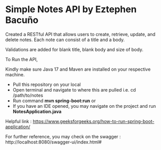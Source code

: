 # Simple Notes API by Eztephen Bacuño

Created a RESTful API that allows users to create, retrieve, update, and delete notes. Each note can consist of a title and a body. 

Validations are added for blank title, blank body and size of body.

To Run the API, 

Kindly make sure Java 17 and Maven are installed on your respective machine.

- Pull this repository on your local
- Open terminal and navigate to where this are pulled i.e. cd /path/to/notes
- Run command **mvn spring-boot:run** or
- If you have an IDE opened, you may navigate on the project and run **NotesApplication.java**


Helpful link : 
https://www.geeksforgeeks.org/how-to-run-spring-boot-application/


For further reference, you may check on the swagger : http://localhost:8080/swagger-ui/index.html#
